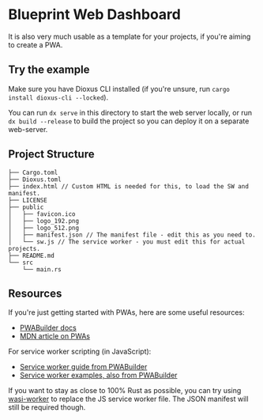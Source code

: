 # Blueprint Web Dashboard

It is also very much usable as a template for your projects, if you're aiming to create a PWA.

## Try the example

Make sure you have Dioxus CLI installed (if you're unsure, run `cargo install dioxus-cli --locked`).

You can run `dx serve` in this directory to start the web server locally, or run
`dx build --release` to build the project so you can deploy it on a separate web-server.

## Project Structure

```
├── Cargo.toml
├── Dioxus.toml
├── index.html // Custom HTML is needed for this, to load the SW and manifest.
├── LICENSE
├── public
│   ├── favicon.ico
│   ├── logo_192.png
│   ├── logo_512.png
│   ├── manifest.json // The manifest file - edit this as you need to.
│   └── sw.js // The service worker - you must edit this for actual projects.
├── README.md
└── src
    └── main.rs
```

## Resources

If you're just getting started with PWAs, here are some useful resources:

- [PWABuilder docs](https://docs.pwabuilder.com/#/)
- [MDN article on PWAs](https://developer.mozilla.org/en-US/docs/Web/Progressive_web_apps)

For service worker scripting (in JavaScript):

- [Service worker guide from PWABuilder](https://docs.pwabuilder.com/#/home/sw-intro)
- [Service worker examples, also from PWABuilder](https://github.com/pwa-builder/pwabuilder-serviceworkers)

If you want to stay as close to 100% Rust as possible, you can try using [wasi-worker](https://github.com/dunnock/wasi-worker) to replace the JS service worker file. The JSON manifest will still be required though.
